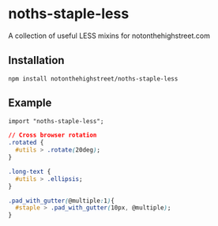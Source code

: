 # noths-staple-less

A collection of useful LESS mixins for notonthehighstreet.com

## Installation

`npm install notonthehighstreet/noths-staple-less`

## Example

```CSS
import "noths-staple-less";

// Cross browser rotation
.rotated {
  #utils > .rotate(20deg);
}

.long-text {
  #utils > .ellipsis;
}

.pad_with_gutter(@multiple:1){
  #staple > .pad_with_gutter(10px, @multiple);
}

```

